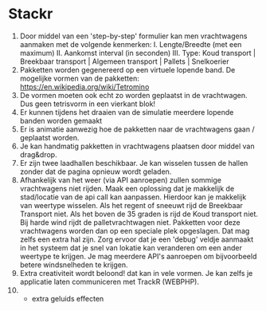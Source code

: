 # Stackr

1. Door middel van een 'step-by-step' formulier kan men vrachtwagens aanmaken met de volgende kenmerken:
  I. Lengte/Breedte (met een maximum)
  II. Aankomst interval (in seconden)
  III. Type: Koud transport | Breekbaar transport | Algemeen transport | Pallets | Snelkoerier
2. Pakketten worden gegenereerd op een virtuele lopende band. De mogelijke vormen van de pakketten: https://en.wikipedia.org/wiki/Tetromino
3. De vormen moeten ook echt zo worden geplaatst in de vrachtwagen. Dus geen tetrisvorm in een vierkant blok!
4. Er kunnen tijdens het draaien van de simulatie meerdere lopende banden worden gemaakt
5. Er is animatie aanwezig hoe de pakketten naar de vrachtwagens gaan / geplaatst worden.
6. Je kan handmatig pakketten in vrachtwagens plaatsen door middel van drag&drop.
7. Er zijn twee laadhallen beschikbaar. Je kan wisselen tussen de hallen zonder dat de pagina opnieuw wordt geladen.
8. Afhankelijk van het weer (via API aanroepen) zullen sommige vrachtwagens niet rijden. Maak een oplossing dat je makkelijk de stad/locatie van de api call kan aanpassen. Hierdoor kan je makkelijk van weertype wisselen. Als het regent of sneeuwt rijd de Breekbaar Transport niet. Als het boven de 35 graden is rijd de Koud transport niet. Bij harde wind rijdt de palletvrachtwagen niet. Pakketten voor deze vrachtwagens worden dan op een speciale plek opgeslagen. Dat mag zelfs een extra hal zijn. Zorg ervoor dat je een 'debug' veldje aanmaakt in het systeem dat je snel van lokatie kan veranderen om een ander weertype te krijgen. Je mag meerdere API's aanroepen om bijvoorbeeld betere windsnelheden te krijgen.
9. Extra creativiteit wordt beloond! dat kan in vele vormen. Je kan zelfs je applicatie laten communiceren met TrackR (WEBPHP).
11. - extra geluids effecten